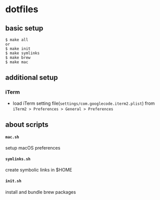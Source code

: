 # dotfiles

## basic setup
```
$ make all
or
$ make init
$ make symlinks
$ make brew
$ make mac
```

## additional setup

### iTerm
- load iTerm setting file(`settings/com.googlecode.iterm2.plist`) from `iTerm2 > Preferences > General > Preferences`

## about scripts
#### `mac.sh`
  setup macOS preferences
#### `symlinks.sh`
  create symbolic links in $HOME
#### `init.sh`
  install and bundle brew packages